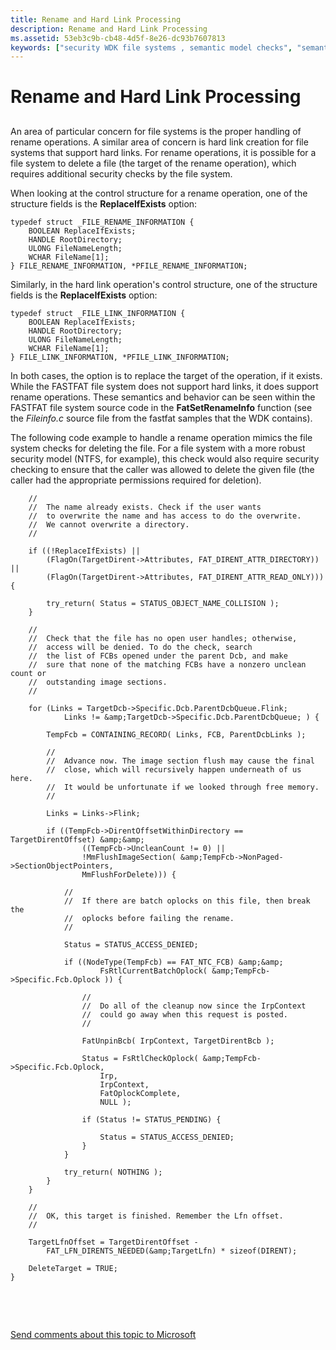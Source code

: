 ```yaml
---
title: Rename and Hard Link Processing
description: Rename and Hard Link Processing
ms.assetid: 53eb3c9b-cb48-4d5f-8e26-dc93b7607813
keywords: ["security WDK file systems , semantic model checks", "semantic model checks WDK file systems , rename operations", "rename operations WDK file systems", "semantic model checks WDK file systems , hard link operations", "hard link operations WDK file systems", "names WDK file systems"]
---
```


# Rename and Hard Link Processing


## <span id="ddk_rename_and_hard_link_processing_if"></span><span id="DDK_RENAME_AND_HARD_LINK_PROCESSING_IF"></span>


An area of particular concern for file systems is the proper handling of rename operations. A similar area of concern is hard link creation for file systems that support hard links. For rename operations, it is possible for a file system to delete a file (the target of the rename operation), which requires additional security checks by the file system.

When looking at the control structure for a rename operation, one of the structure fields is the **ReplaceIfExists** option:

```
typedef struct _FILE_RENAME_INFORMATION {
    BOOLEAN ReplaceIfExists;
    HANDLE RootDirectory;
    ULONG FileNameLength;
    WCHAR FileName[1];
} FILE_RENAME_INFORMATION, *PFILE_RENAME_INFORMATION;
```

Similarly, in the hard link operation's control structure, one of the structure fields is the **ReplaceIfExists** option:

```
typedef struct _FILE_LINK_INFORMATION {
    BOOLEAN ReplaceIfExists;
    HANDLE RootDirectory;
    ULONG FileNameLength;
    WCHAR FileName[1];
} FILE_LINK_INFORMATION, *PFILE_LINK_INFORMATION;
```

In both cases, the option is to replace the target of the operation, if it exists. While the FASTFAT file system does not support hard links, it does support rename operations. These semantics and behavior can be seen within the FASTFAT file system source code in the **FatSetRenameInfo** function (see the *Fileinfo.c* source file from the fastfat samples that the WDK contains).

The following code example to handle a rename operation mimics the file system checks for deleting the file. For a file system with a more robust security model (NTFS, for example), this check would also require security checking to ensure that the caller was allowed to delete the given file (the caller had the appropriate permissions required for deletion).

```
    //
    //  The name already exists. Check if the user wants
    //  to overwrite the name and has access to do the overwrite.
    //  We cannot overwrite a directory.
    //

    if ((!ReplaceIfExists) ||
        (FlagOn(TargetDirent->Attributes, FAT_DIRENT_ATTR_DIRECTORY)) || 
        (FlagOn(TargetDirent->Attributes, FAT_DIRENT_ATTR_READ_ONLY))) {

        try_return( Status = STATUS_OBJECT_NAME_COLLISION );
    }

    //
    //  Check that the file has no open user handles; otherwise, 
    //  access will be denied. To do the check, search
    //  the list of FCBs opened under the parent Dcb, and make
    //  sure that none of the matching FCBs have a nonzero unclean count or
    //  outstanding image sections.
    //

    for (Links = TargetDcb->Specific.Dcb.ParentDcbQueue.Flink;
            Links != &amp;TargetDcb->Specific.Dcb.ParentDcbQueue; ) {

        TempFcb = CONTAINING_RECORD( Links, FCB, ParentDcbLinks );

        //
        //  Advance now. The image section flush may cause the final
        //  close, which will recursively happen underneath of us here.
        //  It would be unfortunate if we looked through free memory.
        //

        Links = Links->Flink;

        if ((TempFcb->DirentOffsetWithinDirectory == TargetDirentOffset) &amp;&amp;
                ((TempFcb->UncleanCount != 0) ||
                !MmFlushImageSection( &amp;TempFcb->NonPaged->SectionObjectPointers,
                MmFlushForDelete))) {

            //
            //  If there are batch oplocks on this file, then break the
            //  oplocks before failing the rename.
            //

            Status = STATUS_ACCESS_DENIED;

            if ((NodeType(TempFcb) == FAT_NTC_FCB) &amp;&amp;
                    FsRtlCurrentBatchOplock( &amp;TempFcb->Specific.Fcb.Oplock )) {

                //
                //  Do all of the cleanup now since the IrpContext
                //  could go away when this request is posted.
                //

                FatUnpinBcb( IrpContext, TargetDirentBcb );

                Status = FsRtlCheckOplock( &amp;TempFcb->Specific.Fcb.Oplock,
                    Irp,
                    IrpContext,
                    FatOplockComplete,
                    NULL );

                if (Status != STATUS_PENDING) {

                    Status = STATUS_ACCESS_DENIED;
                }
            }

            try_return( NOTHING );
        }
    }

    //
    //  OK, this target is finished. Remember the Lfn offset.
    //

    TargetLfnOffset = TargetDirentOffset -
        FAT_LFN_DIRENTS_NEEDED(&amp;TargetLfn) * sizeof(DIRENT);

    DeleteTarget = TRUE;
}
```

 

 

[Send comments about this topic to Microsoft](mailto:wsddocfb@microsoft.com?subject=Documentation%20feedback%20[ifsk\ifsk]:%20Rename%20and%20Hard%20Link%20Processing%20%20RELEASE:%20%285/9/2016%29&body=%0A%0APRIVACY%20STATEMENT%0A%0AWe%20use%20your%20feedback%20to%20improve%20the%20documentation.%20We%20don't%20use%20your%20email%20address%20for%20any%20other%20purpose,%20and%20we'll%20remove%20your%20email%20address%20from%20our%20system%20after%20the%20issue%20that%20you're%20reporting%20is%20fixed.%20While%20we're%20working%20to%20fix%20this%20issue,%20we%20might%20send%20you%20an%20email%20message%20to%20ask%20for%20more%20info.%20Later,%20we%20might%20also%20send%20you%20an%20email%20message%20to%20let%20you%20know%20that%20we've%20addressed%20your%20feedback.%0A%0AFor%20more%20info%20about%20Microsoft's%20privacy%20policy,%20see%20http://privacy.microsoft.com/default.aspx. "Send comments about this topic to Microsoft")




